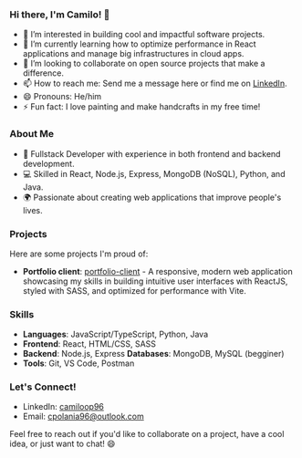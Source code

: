 ### Hi there, I'm Camilo! 👋

- 👀 I’m interested in building cool and impactful software projects.
- 🌱 I’m currently learning how to optimize performance in React applications and manage big infrastructures in cloud apps.
- 💞️ I’m looking to collaborate on open source projects that make a difference.
- 📫 How to reach me: Send me a message here or find me on [LinkedIn](https://www.linkedin.com/in/camiloop96/).
- 😄 Pronouns: He/him
- ⚡ Fun fact: I love painting and make handcrafts in my free time!

### About Me

- 🚀 Fullstack Developer with experience in both frontend and backend development.
- 💻 Skilled in React, Node.js, Express, MongoDB (NoSQL), Python, and Java.
- 🌍 Passionate about creating web applications that improve people's lives.

### Projects

Here are some projects I'm proud of:

- **Portfolio client**: [portfolio-client](https://github.com/camiloop96/portfolio-client) - A responsive, modern web application showcasing my skills in building intuitive user interfaces with ReactJS, styled with SASS, and optimized for performance with Vite.


### Skills

- **Languages**: JavaScript/TypeScript, Python, Java
- **Frontend**: React, HTML/CSS, SASS
- **Backend**: Node.js, Express
**Databases**: MongoDB, MySQL (begginer)
- **Tools**: Git, VS Code, Postman

### Let's Connect!

- LinkedIn: [camiloop96](https://www.linkedin.com/in/camiloop96/)
- Email: cpolania96@outlook.com

Feel free to reach out if you'd like to collaborate on a project, have a cool idea, or just want to chat! 😄
